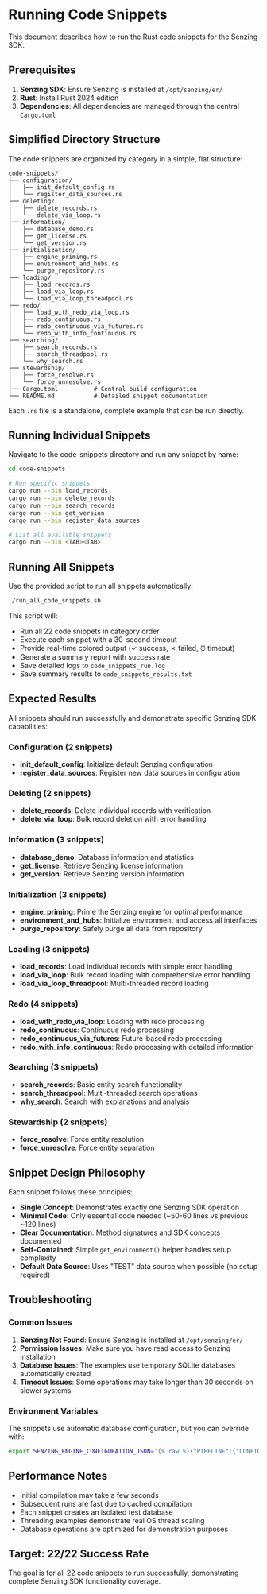 # Running Code Snippets

This document describes how to run the Rust code snippets for the Senzing SDK.

## Prerequisites

1. **Senzing SDK**: Ensure Senzing is installed at `/opt/senzing/er/`
2. **Rust**: Install Rust 2024 edition
3. **Dependencies**: All dependencies are managed through the central `Cargo.toml`

## Simplified Directory Structure

The code snippets are organized by category in a simple, flat structure:

```
code-snippets/
├── configuration/
│   ├── init_default_config.rs
│   └── register_data_sources.rs
├── deleting/
│   ├── delete_records.rs
│   └── delete_via_loop.rs
├── information/
│   ├── database_demo.rs
│   ├── get_license.rs
│   └── get_version.rs
├── initialization/
│   ├── engine_priming.rs
│   ├── environment_and_hubs.rs
│   └── purge_repository.rs
├── loading/
│   ├── load_records.rs
│   ├── load_via_loop.rs
│   └── load_via_loop_threadpool.rs
├── redo/
│   ├── load_with_redo_via_loop.rs
│   ├── redo_continuous.rs
│   ├── redo_continuous_via_futures.rs
│   └── redo_with_info_continuous.rs
├── searching/
│   ├── search_records.rs
│   ├── search_threadpool.rs
│   └── why_search.rs
├── stewardship/
│   ├── force_resolve.rs
│   └── force_unresolve.rs
├── Cargo.toml          # Central build configuration
└── README.md           # Detailed snippet documentation
```

Each `.rs` file is a standalone, complete example that can be run directly.

## Running Individual Snippets

Navigate to the code-snippets directory and run any snippet by name:

```bash
cd code-snippets

# Run specific snippets
cargo run --bin load_records
cargo run --bin delete_records
cargo run --bin search_records
cargo run --bin get_version
cargo run --bin register_data_sources

# List all available snippets
cargo run --bin <TAB><TAB>
```

## Running All Snippets

Use the provided script to run all snippets automatically:

```bash
./run_all_code_snippets.sh
```

This script will:
- Run all 22 code snippets in category order
- Execute each snippet with a 30-second timeout
- Provide real-time colored output (✓ success, ✗ failed, ⏰ timeout)
- Generate a summary report with success rate
- Save detailed logs to `code_snippets_run.log`
- Save summary results to `code_snippets_results.txt`

## Expected Results

All snippets should run successfully and demonstrate specific Senzing SDK capabilities:

### Configuration (2 snippets)
- **init_default_config**: Initialize default Senzing configuration
- **register_data_sources**: Register new data sources in configuration

### Deleting (2 snippets)
- **delete_records**: Delete individual records with verification
- **delete_via_loop**: Bulk record deletion with error handling

### Information (3 snippets)
- **database_demo**: Database information and statistics
- **get_license**: Retrieve Senzing license information
- **get_version**: Retrieve Senzing version information

### Initialization (3 snippets)
- **engine_priming**: Prime the Senzing engine for optimal performance
- **environment_and_hubs**: Initialize environment and access all interfaces
- **purge_repository**: Safely purge all data from repository

### Loading (3 snippets)
- **load_records**: Load individual records with simple error handling
- **load_via_loop**: Bulk record loading with comprehensive error handling
- **load_via_loop_threadpool**: Multi-threaded record loading

### Redo (4 snippets)
- **load_with_redo_via_loop**: Loading with redo processing
- **redo_continuous**: Continuous redo processing
- **redo_continuous_via_futures**: Future-based redo processing
- **redo_with_info_continuous**: Redo processing with detailed information

### Searching (3 snippets)
- **search_records**: Basic entity search functionality
- **search_threadpool**: Multi-threaded search operations
- **why_search**: Search with explanations and analysis

### Stewardship (2 snippets)
- **force_resolve**: Force entity resolution
- **force_unresolve**: Force entity separation

## Snippet Design Philosophy

Each snippet follows these principles:

- **Single Concept**: Demonstrates exactly one Senzing SDK operation
- **Minimal Code**: Only essential code needed (~50-60 lines vs previous ~120 lines)
- **Clear Documentation**: Method signatures and SDK concepts documented
- **Self-Contained**: Simple `get_environment()` helper handles setup complexity
- **Default Data Source**: Uses "TEST" data source when possible (no setup required)

## Troubleshooting

### Common Issues

1. **Senzing Not Found**: Ensure Senzing is installed at `/opt/senzing/er/`
2. **Permission Issues**: Make sure you have read access to Senzing installation
3. **Database Issues**: The examples use temporary SQLite databases automatically created
4. **Timeout Issues**: Some operations may take longer than 30 seconds on slower systems

### Environment Variables

The snippets use automatic database configuration, but you can override with:

```bash
export SENZING_ENGINE_CONFIGURATION_JSON='{% raw %}{"PIPELINE":{"CONFIGPATH":"/etc/opt/senzing","RESOURCEPATH":"/opt/senzing/er/resources","SUPPORTPATH":"/opt/senzing/data"},"SQL":{"CONNECTION":"sqlite3://na:na@/tmp/G2C.db"}}{% endraw %}'
```

## Performance Notes

- Initial compilation may take a few seconds
- Subsequent runs are fast due to cached compilation
- Each snippet creates an isolated test database
- Threading examples demonstrate real OS thread scaling
- Database operations are optimized for demonstration purposes

## Target: 22/22 Success Rate

The goal is for all 22 code snippets to run successfully, demonstrating complete Senzing SDK functionality coverage.